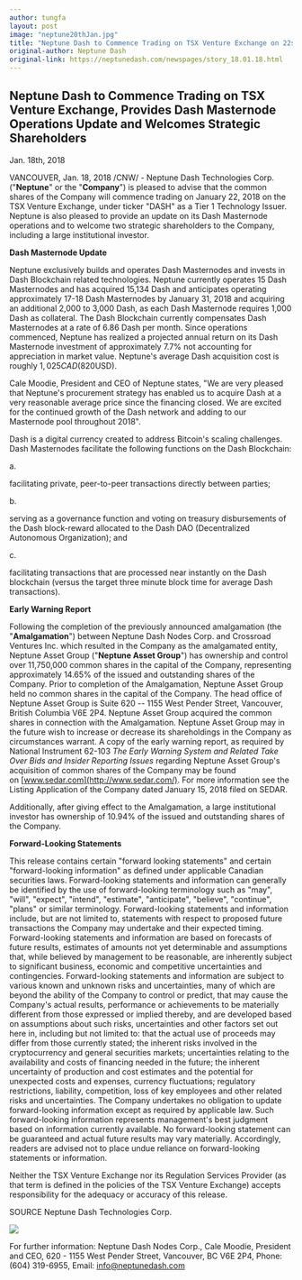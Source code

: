 ```yaml
---
author: tungfa
layout: post
image: "neptune20thJan.jpg"
title: "Neptune Dash to Commence Trading on TSX Venture Exchange on 22st Jan"
original-author: Neptune Dash
original-link: https://neptunedash.com/newspages/story_18.01.18.html
---
```


Neptune Dash to Commence Trading on TSX Venture Exchange, Provides Dash Masternode Operations Update and Welcomes Strategic Shareholders
----------------------------------------------------------------------------------------------------------------------------------------

Jan. 18th, 2018

VANCOUVER, Jan. 18, 2018 /CNW/ - Neptune Dash Technologies Corp. ("**Neptune**" or the "**Company**") is pleased to advise that the common shares of the Company will commence trading on January 22, 2018 on the TSX Venture Exchange, under ticker "DASH" as a Tier 1 Technology Issuer. Neptune is also pleased to provide an update on its Dash Masternode operations and to welcome two strategic shareholders to the Company, including a large institutional investor.

**Dash Masternode Update**

Neptune exclusively builds and operates Dash Masternodes and invests in Dash Blockchain related technologies. Neptune currently operates 15 Dash Masternodes and has acquired 15,134 Dash and anticipates operating approximately 17-18 Dash Masternodes by January 31, 2018 and acquiring an additional 2,000 to 3,000 Dash, as each Dash Masternode requires 1,000 Dash as collateral. The Dash Blockchain currently compensates Dash Masternodes at a rate of 6.86 Dash per month. Since operations commenced, Neptune has realized a projected annual return on its Dash Masternode investment of approximately 7.7% not accounting for appreciation in market value. Neptune's average Dash acquisition cost is roughly $1,025CAD ($820USD).

Cale Moodie, President and CEO of Neptune states, "We are very pleased that Neptune's procurement strategy has enabled us to acquire Dash at a very reasonable average price since the financing closed. We are excited for the continued growth of the Dash network and adding to our Masternode pool throughout 2018".

Dash is a digital currency created to address Bitcoin's scaling challenges. Dash Masternodes facilitate the following functions on the Dash Blockchain:


a.


facilitating private, peer-to-peer transactions directly between parties;


b.


serving as a governance function and voting on treasury disbursements of the Dash block-reward allocated to the Dash DAO (Decentralized Autonomous Organization); and 


c.


facilitating transactions that are processed near instantly on the Dash blockchain (versus the target three minute block time for average Dash transactions).


**Early Warning Report**

Following the completion of the previously announced amalgamation (the "**Amalgamation**") between Neptune Dash Nodes Corp. and Crossroad Ventures Inc. which resulted in the Company as the amalgamated entity, Neptune Asset Group ("**Neptune Asset Group**") has ownership and control over 11,750,000 common shares in the capital of the Company, representing approximately 14.65% of the issued and outstanding shares of the Company. Prior to completion of the Amalgamation, Neptune Asset Group held no common shares in the capital of the Company. The head office of Neptune Asset Group is Suite 620 -- 1155 West Pender Street, Vancouver, British Columbia V6E 2P4. Neptune Asset Group acquired the common shares in connection with the Amalgamation. Neptune Asset Group may in the future wish to increase or decrease its shareholdings in the Company as circumstances warrant. A copy of the early warning report, as required by National Instrument 62-103 *The Early Warning System and Related Take Over Bids* *and Insider Reporting Issues* regarding Neptune Asset Group's acquisition of common shares of the Company may be found on [www.sedar.com](http://www.sedar.com/). For more information see the Listing Application of the Company dated January 15, 2018 filed on SEDAR.

Additionally, after giving effect to the Amalgamation, a large institutional investor has ownership of 10.94% of the issued and outstanding shares of the Company.

**Forward-Looking Statements**

This release contains certain "forward looking statements" and certain "forward-looking information" as defined under applicable Canadian securities laws. Forward-looking statements and information can generally be identified by the use of forward-looking terminology such as "may", "will", "expect", "intend", "estimate", "anticipate", "believe", "continue", "plans" or similar terminology. Forward-looking statements and information include, but are not limited to, statements with respect to proposed future transactions the Company may undertake and their expected timing. Forward-looking statements and information are based on forecasts of future results, estimates of amounts not yet determinable and assumptions that, while believed by management to be reasonable, are inherently subject to significant business, economic and competitive uncertainties and contingencies. Forward-looking statements and information are subject to various known and unknown risks and uncertainties, many of which are beyond the ability of the Company to control or predict, that may cause the Company's actual results, performance or achievements to be materially different from those expressed or implied thereby, and are developed based on assumptions about such risks, uncertainties and other factors set out here in, including but not limited to: that the actual use of proceeds may differ from those currently stated; the inherent risks involved in the cryptocurrency and general securities markets; uncertainties relating to the availability and costs of financing needed in the future; the inherent uncertainty of production and cost estimates and the potential for unexpected costs and expenses, currency fluctuations; regulatory restrictions, liability, competition, loss of key employees and other related risks and uncertainties. The Company undertakes no obligation to update forward-looking information except as required by applicable law. Such forward-looking information represents management's best judgment based on information currently available. No forward-looking statement can be guaranteed and actual future results may vary materially. Accordingly, readers are advised not to place undue reliance on forward-looking statements or information.

Neither the TSX Venture Exchange nor its Regulation Services Provider (as that term is defined in the policies of the TSX Venture Exchange) accepts responsibility for the adequacy or accuracy of this release.

SOURCE Neptune Dash Technologies Corp.

![](https://rt.newswire.ca/rt.gif?NewsItemId=C2796&Transmission_Id=201801181546CANADANWCANADAPR_C2796&DateId=20180118)

For further information: Neptune Dash Nodes Corp., Cale Moodie, President and CEO, 620 - 1155 West Pender Street, Vancouver, BC V6E 2P4, Phone: (604) 319-6955, Email: <info@neptunedash.com>
